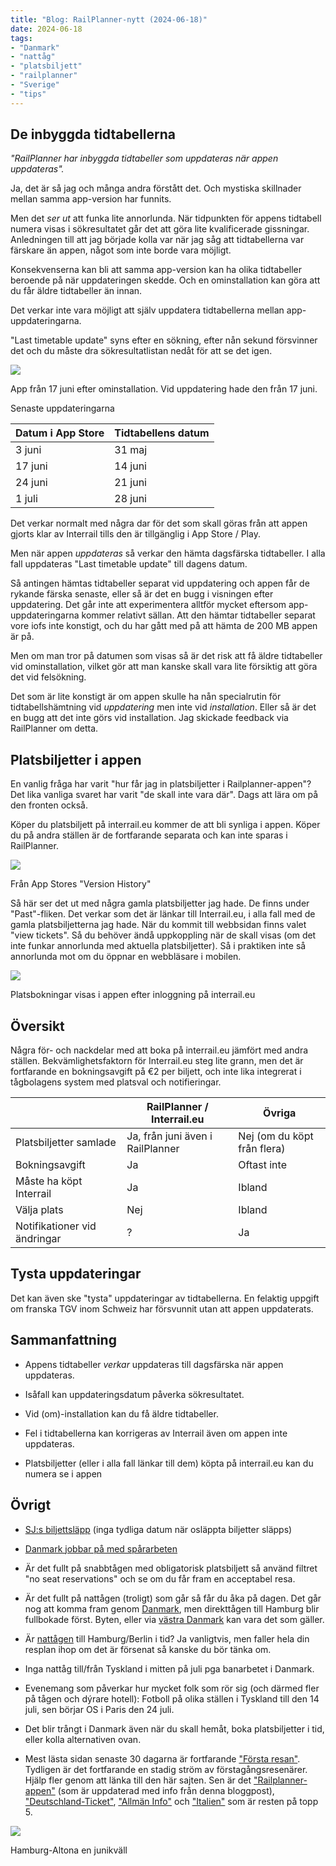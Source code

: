 ```yaml
---
title: "Blog: RailPlanner-nytt (2024-06-18)"
date: 2024-06-18
tags:
- "Danmark"
- "nattåg"
- "platsbiljett"
- "railplanner"
- "Sverige"
- "tips"
---
```


## De inbyggda tidtabellerna

_"RailPlanner har inbyggda tidtabeller som uppdateras när appen uppdateras"._

Ja, det är så jag och många andra förstått det. Och mystiska skillnader mellan samma app-version har funnits.

Men det _ser ut_ att funka lite annorlunda. När tidpunkten för appens tidtabell numera visas i sökresultatet går det att göra lite kvalificerade gissningar. Anledningen till att jag började kolla var när jag såg att tidtabellerna var färskare än appen, något som inte borde vara möjligt.

Konsekvenserna kan bli att samma app-version kan ha olika tidtabeller beroende på när uppdateringen skedde. Och en ominstallation kan göra att du får äldre tidtabeller än innan.

Det verkar inte vara möjligt att själv uppdatera tidtabellerna mellan app-uppdateringarna.

"Last timetable update" syns efter en sökning, efter nån sekund försvinner det och du måste dra sökresultatlistan nedåt för att se det igen.

![](images/railplanner-nytt_3.jpeg?w=1024)

<figcaption>

App från 17 juni efter ominstallation. Vid uppdatering hade den från 17 juni.

</figcaption>

Senaste uppdateringarna

| Datum i App Store | Tidtabellens datum |
| --- | --- |
| 3 juni | 31 maj |
| 17 juni | 14 juni |
| 24 juni | 21 juni |
| 1 juli | 28 juni |

Det verkar normalt med några dar för det som skall göras från att appen gjorts klar av Interrail tills den är tillgänglig i App Store / Play.

Men när appen _uppdateras_ så verkar den hämta dagsfärska tidtabeller. I alla fall uppdateras "Last timetable update" till dagens datum.

Så antingen hämtas tidtabeller separat vid uppdatering och appen får de rykande färska senaste, eller så är det en bugg i visningen efter uppdatering. Det går inte att experimentera alltför mycket eftersom app-uppdateringarna kommer relativt sällan. Att den hämtar tidtabeller separat vore iofs inte konstigt, och du har gått med på att hämta de 200 MB appen är på.

Men om man tror på datumen som visas så är det risk att få äldre tidtabeller vid ominstallation, vilket gör att man kanske skall vara lite försiktig att göra det vid felsökning.

Det som är lite konstigt är om appen skulle ha nån specialrutin för tidtabellshämtning vid _uppdatering_ men inte vid _installation_. Eller så är det en bugg att det inte görs vid installation. Jag skickade feedback via RailPlanner om detta.

## Platsbiljetter i appen

En vanlig fråga har varit "hur får jag in platsbiljetter i Railplanner-appen"? Det lika vanliga svaret har varit "de skall inte vara där". Dags att lära om på den fronten också.

Köper du platsbiljett på interrail.eu kommer de att bli synliga i appen. Köper du på andra ställen är de fortfarande separata och kan inte sparas i RailPlanner.

![](images/railplanner-nytt_4.jpeg?w=1024)

<figcaption>

Från App Stores "Version History"

</figcaption>

Så här ser det ut med några gamla platsbiljetter jag hade. De finns under "Past"-fliken. Det verkar som det är länkar till Interrail.eu, i alla fall med de gamla platsbiljetterna jag hade. När du kommit till webbsidan finns valet "view tickets". Så du behöver ändå uppkoppling när de skall visas (om det inte funkar annorlunda med aktuella platsbiljetter). Så i praktiken inte så annorlunda mot om du öppnar en webbläsare i mobilen.

![](images/railplanner-nytt_5.jpeg?w=1024)

<figcaption>

Platsbokningar visas i appen efter inloggning på interrail.eu

</figcaption>

## Översikt

Några för- och nackdelar med att boka på interrail.eu jämfört med andra ställen. Bekvämlighetsfaktorn för Interrail.eu steg lite grann, men det är fortfarande en bokningsavgift på €2 per biljett, och inte lika integrerat i tågbolagens system med platsval och notifieringar.

|  | RailPlanner / Interrail.eu | Övriga |
| --- | --- | --- |
| Platsbiljetter samlade | Ja, från juni även i RailPlanner | Nej (om du köpt från flera) |
| Bokningsavgift | Ja | Oftast inte |
| Måste ha köpt Interrail | Ja | Ibland |
| Välja plats | Nej | Ibland |
| Notifikationer vid ändringar | ? | Ja |

## Tysta uppdateringar

Det kan även ske "tysta" uppdateringar av tidtabellerna. En felaktig uppgift om franska TGV inom Schweiz har försvunnit utan att appen uppdaterats.

## Sammanfattning

- Appens tidtabeller _verkar_ uppdateras till dagsfärska när appen uppdateras.

- Isåfall kan uppdateringsdatum påverka sökresultatet.

- Vid (om)-installation kan du få äldre tidtabeller.

- Fel i tidtabellerna kan korrigeras av Interrail även om appen inte uppdateras.

- Platsbiljetter (eller i alla fall länkar till dem) köpta på interrail.eu kan du numera se i appen

## Övrigt

- [SJ:s biljettsläpp](https://www.sj.se/kundservice/fragor-och-svar/4607/nar-slapps-sjs-biljetter/) (inga tydliga datum när osläppta biljetter släpps)

- [Danmark jobbar på med spårarbeten](https://www.dsb.dk/trafikinformation/sporfornyelse-2024/)

- Är det fullt på snabbtågen med obligatorisk platsbiljett så använd filtret "no seat reservations" och se om du får fram en acceptabel resa.

- Är det fullt på nattågen (troligt) som går så får du åka på dagen. Det går nog att komma fram genom [Danmark](https://www.trainfo.eu/Danmark/), men direkttågen till Hamburg blir fullbokade först. Byten, eller via [västra Danmark](https://www.trainfo.eu/Danmark-vast/) kan vara det som gäller.

- Är [nattågen](https://www.trainfo.eu/nattag/) till Hamburg/Berlin i tid? Ja vanligtvis, men faller hela din resplan ihop om det är försenat så kanske du bör tänka om.

- Inga nattåg till/från Tyskland i mitten på juli pga banarbetet i Danmark.

- Evenemang som påverkar hur mycket folk som rör sig (och därmed fler på tågen och dýrare hotell): Fotboll på olika ställen i Tyskland till den 14 juli, sen börjar OS i Paris den 24 juli.

- Det blir trångt i Danmark även när du skall hemåt, boka platsbiljetter i tid, eller kolla alternativen ovan.

- Mest lästa sidan senaste 30 dagarna är fortfarande ["Första resan"](https://www.trainfo.eu/forsta-resan/). Tydligen är det fortfarande en stadig ström av förstagångsresenärer. Hjälp fler genom att länka till den här sajten. Sen är det ["Railplanner-appen"](https://www.trainfo.eu/railplanner-appen/) (som är uppdaterad med info från denna bloggpost), ["Deutschland-Ticket"](https://www.trainfo.eu/deutschland-ticket/), ["Allmän Info"](https://www.trainfo.eu/allman-info/) och ["Italien"](https://www.trainfo.eu/italien/) som är resten på topp 5.

![](images/railplanner-nytt_2.jpeg?w=769)

<figcaption>

Hamburg-Altona en junikväll

</figcaption>
